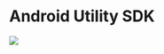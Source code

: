 # Android Utility SDK
[![](https://jitpack.io/v/MayankParyani/UtilsSdk.svg)](https://jitpack.io/#MayankParyani/UtilsSdk)
